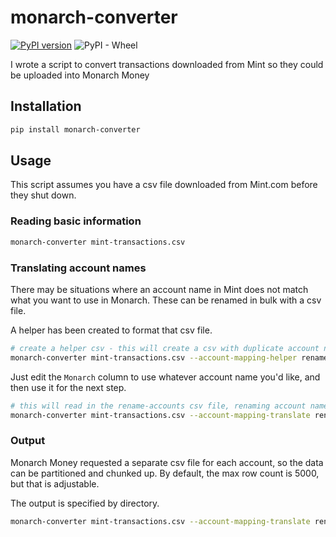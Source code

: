 # monarch-converter

[![PyPI version](https://badge.fury.io/py/monarch-converter.svg?icon=si%3Apython)](https://badge.fury.io/py/monarch-converter) ![PyPI - Wheel](https://img.shields.io/pypi/wheel/monarch-converter)


I wrote a script to convert transactions downloaded from Mint so they could be uploaded into Monarch Money

## Installation

```bash
pip install monarch-converter
```

## Usage

This script assumes you have a csv file downloaded from Mint.com before they shut down.

### Reading basic information

```bash
monarch-converter mint-transactions.csv
```

### Translating account names

There may be situations where an account name in Mint does not match what you want to use in Monarch.  These can be renamed in bulk with a csv file.

A helper has been created to format that csv file.

```bash
# create a helper csv - this will create a csv with duplicate account names
monarch-converter mint-transactions.csv --account-mapping-helper rename-accounts.csv
```

Just edit the `Monarch` column to use whatever account name you'd like, and then use it for the next step.
```bash
# this will read in the rename-accounts csv file, renaming account names as defined
monarch-converter mint-transactions.csv --account-mapping-translate rename-accounts.csv
```

### Output

Monarch Money requested a separate csv file for each account, so the data can be partitioned and chunked up.
By default, the max row count is 5000, but that is adjustable.

The output is specified by directory.

```bash
monarch-converter mint-transactions.csv --account-mapping-translate rename-accounts.csv --output ./output/ --max-rows 5000
```
